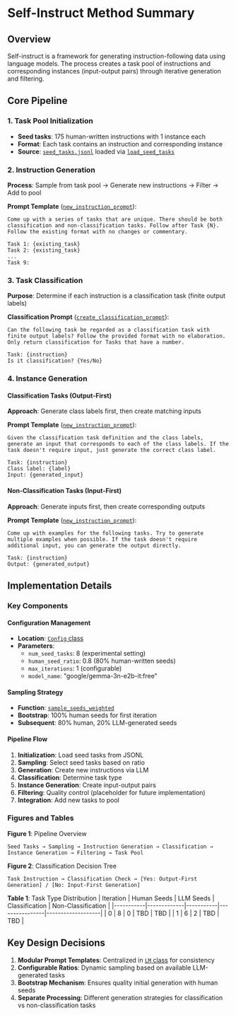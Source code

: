 # Self-Instruct Method Summary

## Overview
Self-instruct is a framework for generating instruction-following data using language models. The process creates a task pool of instructions and corresponding instances (input-output pairs) through iterative generation and filtering.

## Core Pipeline

### 1. Task Pool Initialization
- **Seed tasks**: 175 human-written instructions with 1 instance each
- **Format**: Each task contains an instruction and corresponding instance
- **Source**: [`seed_tasks.jsonl`](seed_tasks.jsonl) loaded via [`load_seed_tasks`](main.py:23-26)

### 2. Instruction Generation
**Process**: Sample from task pool → Generate new instructions → Filter → Add to pool

**Prompt Template** ([`new_instruction_prompt`](main.py:64-84)):
```
Come up with a series of tasks that are unique. There should be both classification and non-classification tasks. Follow after Task {N}. Follow the existing format with no changes or commentary.

Task 1: {existing_task}
Task 2: {existing_task}
...
Task 9: 
```

### 3. Task Classification
**Purpose**: Determine if each instruction is a classification task (finite output labels)

**Classification Prompt** ([`create_classification_prompt`](main.py:86-96)):
```
Can the following task be regarded as a classification task with finite output labels? Follow the provided format with no elaboration. Only return classification for Tasks that have a number.

Task: {instruction}
Is it classification? {Yes/No}
```

### 4. Instance Generation

#### Classification Tasks (Output-First)
**Approach**: Generate class labels first, then create matching inputs

**Prompt Template** ([`new_instruction_prompt`](main.py:81-82)):
```
Given the classification task definition and the class labels, generate an input that corresponds to each of the class labels. If the task doesn't require input, just generate the correct class label.

Task: {instruction}
Class label: {label}
Input: {generated_input}
```

#### Non-Classification Tasks (Input-First)
**Approach**: Generate inputs first, then create corresponding outputs

**Prompt Template** ([`new_instruction_prompt`](main.py:78-80)):
```
Come up with examples for the following tasks. Try to generate multiple examples when possible. If the task doesn't require additional input, you can generate the output directly.

Task: {instruction}
Output: {generated_output}
```

## Implementation Details

### Key Components

#### Configuration Management
- **Location**: [`Config` class](main.py:13-21)
- **Parameters**:
  - `num_seed_tasks`: 8 (experimental setting)
  - `human_seed_ratio`: 0.8 (80% human-written seeds)
  - `max_iterations`: 1 (configurable)
  - `model_name`: "google/gemma-3n-e2b-it:free"

#### Sampling Strategy
- **Function**: [`sample_seeds_weighted`](main.py:110-131)
- **Bootstrap**: 100% human seeds for first iteration
- **Subsequent**: 80% human, 20% LLM-generated seeds

#### Pipeline Flow
1. **Initialization**: Load seed tasks from JSONL
2. **Sampling**: Select seed tasks based on ratio
3. **Generation**: Create new instructions via LLM
4. **Classification**: Determine task type
5. **Instance Generation**: Create input-output pairs
6. **Filtering**: Quality control (placeholder for future implementation)
7. **Integration**: Add new tasks to pool

### Figures and Tables

**Figure 1**: Pipeline Overview
```
Seed Tasks → Sampling → Instruction Generation → Classification → Instance Generation → Filtering → Task Pool
```

**Figure 2**: Classification Decision Tree
```
Task Instruction → Classification Check → [Yes: Output-First Generation] / [No: Input-First Generation]
```

**Table 1**: Task Type Distribution
| Iteration | Human Seeds | LLM Seeds | Classification | Non-Classification |
|-----------|-------------|-----------|----------------|-------------------|
| 0         | 8           | 0         | TBD            | TBD               |
| 1         | 6           | 2         | TBD            | TBD               |

## Key Design Decisions

1. **Modular Prompt Templates**: Centralized in [`LM` class](main.py:40-63) for consistency
2. **Configurable Ratios**: Dynamic sampling based on available LLM-generated tasks
3. **Bootstrap Mechanism**: Ensures quality initial generation with human seeds
4. **Separate Processing**: Different generation strategies for classification vs non-classification tasks
